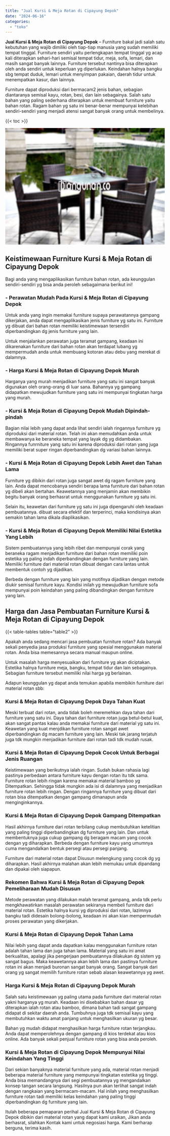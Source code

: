 ```yaml
---
title: "Jual Kursi & Meja Rotan di Cipayung Depok"
date: "2024-06-16"
categories: 
  - "toko"
---
```


**Jual Kursi & Meja Rotan di Cipayung Depok** – Furniture bakal jadi salah satu kebutuhan yang wajib dimiliki oleh tiap-tiap manusia yang sudah memiliki tempat tinggal. Furniture sendiri yaitu perlengkapan tempat tinggal yg acap kali diterapkan sehari-hari semisal tempat tidur, meja, sofa, lemari, dan masih sangat banyak lainnya. Furniture tersebut nantinya bisa diterapkan oleh anda sendiri untuk keperluan yg diperlukan. Keindahan halnya bangku sbg tempat duduk, lemari untuk menyimpan pakaian, daerah tidur untuk menempatkan kasur, dan lainnya.

Furniture dapat diproduksi dari bermacam2 jenis bahan, sebagian diantaranya semisal kayu, rotan, besi, dan lain sebagainya. Salah satu bahan yang paling sederhana diterapkan untuk membuat furniture yaitu bahan rotan. Ragam bahan yg satu ini benar-benar mempunyai kelebihan sendiri-sendiri yang menjadi atensi sangat banyak orang untuk membelinya.

{{< toc >}}

![Jual Kursi & Meja Rotan di Cipayung Depok](/images/kursi-meja-rotan-murah22.png)

## Keistimewaan Furniture Kursi & Meja Rotan di Cipayung Depok

Bagi anda yang mengaplikasikan furniture bahan rotan, ada keunggulan sendiri-sendiri yg bisa anda peroleh sebagaimana berikut ini!

### \- Perawatan Mudah Pada Kursi & Meja Rotan di Cipayung Depok

Untuk anda yang ingin memakai furniture supaya perawatannya gampang dikerjakan, anda dapat mengaplikasikan jenis furniture yg satu ini. Furniture yg dibuat dari bahan rotan memiliki keistimewaan tersendiri diperbandingkan dg jenis furniture yang lain.

Untuk menjalankan perawatan juga teramat gampang, keadaan ini dikarenakan furniture dari bahan rotan akan terdapat lubang yg mempermudah anda untuk membuang kotoran atau debu yang merekat di dalamnya.

### \- Harga Kursi & Meja Rotan di Cipayung Depok Murah

Harganya yang murah menjadikan furniture yang satu ini sangat banyak digunakan oleh orang-orang di luar sana. Bahannya yg gampang didapatkan mewujudkan furniture yang satu ini mempunyai tingkatan harga yang murah.

### \- Kursi & Meja Rotan di Cipayung Depok Mudah Dipindah-pindah

Bagian nilai lebih yang dapat anda lihat sendiri ialah ringannya furniture yg diproduksi dari material rotan. Telah ini akan memudahkan anda untuk membawanya ke beraneka tempat yang layak dg yg didambakan. Ringannya funrniture yang satu ini karena diproduksi dari rotan yang juga memiliki berat super ringan diperbandingkan dg variasi bahan lainnya.

### \- Kursi & Meja Rotan di Cipayung Depok Lebih Awet dan Tahan Lama

Furniture yg dibikin dari rotan juga sangat awet dg ragam furniture yang lain. Anda dapat mencobanya sendiri berapa lama furniture dari bahan rotan yg dibeli akan bertahan. Keawetannya yang menjamin akan membikin begitu banyak orang berhasrat untuk menggunakan furniture yg satu ini.

Selain itu, keawetan dari furniture yg satu ini juga dipengaruhi oleh keadaan pembuatannya. dibuat secara efektif dan terperinci, maka kondisinya akan semakin tahan lama dikala diaplikasikan.

### \- Kursi & Meja Rotan di Cipayung Depok Memiliki Nilai Estetika Yang Lebih

Sistem pembuatannya yang lebih ribet dan mempunyai corak yang beraneka ragam menjadikan furniture dari bahan rotan memiliki poin estetika yg paling indah diperbandingkan dengan furniture yang lain. Memiliki furniture dari material rotan dibuat dengan cara lantas untuk membentuk contoh yg dijadikan.

Berbeda dengan furniture yang lain yang motifnya dijadikan dengan metode diukir semisal furniture kayu. Kondisi inilah yg mewujudkan furniture sofa mempunyai poin keindahan yang paling dibandingkan dengan furniture yang lain.

## Harga dan Jasa Pembuatan Furniture Kursi & Meja Rotan di Cipayung Depok

{{< table-tables table="table2" >}}

Apakah anda sedang mencari jasa pembuatan furniture rotan? Ada banyak sekali penyedia jasa produksi furniture yang spesial menggunakan material rotan. Anda bisa memesannya secara manual maupun online.

Untuk masalah harga menyesuaikan dari furniture yg akan diciptakan. Estetika halnya furniture meja, bangku, tempat tidur dan lain sebagainya. Sebagian furniture tersebut memiliki nilai harga yg berlainan.

Adapun keunggulan yg dapat anda temukan apabila membikin furniture dari material rotan sbb:

### Kursi & Meja Rotan di Cipayung Depok Daya Tahan Kuat

Meski terbuat dari rotan, anda tidak boleh meremehkan daya tahan dari furniture yang satu ini. Daya tahan dari furniture rotan juga betul-betul kuat, akan sangat pantas kalau anda memakai furniture dari material yg satu ini. Keawetan yang kuat menjdikan furniture rotan sangat awet diperbandingkan dg macam furniture yang lain. Meski tak jarang terjatuh juga tdk mungkin menjadikan furniture dari rotan tadi tdk mudah rusak.

### Kursi & Meja Rotan di Cipayung Depok Cocok Untuk Berbagai Jenis Ruangan

Keistimewaan yang berikutnya ialah ringan. Sudah bukan rahasia lagi pastinya perbedaan antara furniture kayu dengan rotan itu tdk sama. Furniture rotan lebih ringan karena memakai material bamboo yg Ditempatkan. Sehingga tidak mungkin ada isi di dalamnya yang menjadikan furniture rotan lebih ringan. Dengan ringannya furniture yang dibuat dari rotan bisa ditempatkan dengan gampang dimanapun anda menginginkannya.

### Kursi & Meja Rotan di Cipayung Depok Gampang Ditempatkan

Hasil akhirnya furniture dari rotan terbilang cukup membutuhkan ketelitian yang paling tinggi diperbandingkan dg furniture yang lain. Dan untuk membentuknya juga cukup gampang dg beragam macam yang cocok dengan yg diharapkan. Berbeda dengan furniture kayu yang umumnya cuma mengandalkan bentuk persegi atau persegi panjang.

Furniture dari material rotan dapat Disusun melengkung yang cocok dg yg diharapkan. Hasil akhirnya malahan akan lebih memukau untuk dipandang dan dipakai oleh siapapun.

### Rekomen Bahwa Kursi & Meja Rotan di Cipayung Depok Pemeliharaan Mudah Disusun

Metode perawatan yang dilakukan malah teramat gampang, anda tdk perlu mengkhawatirkan masalah perawatan sekiranya membeli furniture dari material rotan. Estetika halnya kursi yg diproduksi dari rotan, lazimnya bangku tadi didesain bolong-bolong, keadaan ini akan kian mempermudah proses perawatan yang dikerjakan.

### Kursi & Meja Rotan di Cipayung Depok Tahan Lama

Nilai lebih yang dapat anda dapatkan kalau menggunakan furniture rotan adalah tahan lama dan juga tahan lama. Material yang satu ini amat berkualitas, apalagi jika pengerjaan pembuatannya dilakukan dg sistem yg sangat bagus. Maka keawetannya akan lebih lama dan pastinya furniture rotan ini akan menjadi buronan sangat banyak orang. Sangat banyak dari orang yg sangat memilih furniture rotan sebab alasan keawetannya yg awet.

### Harga Kursi & Meja Rotan di Cipayung Depok Murah

Salah satu keistimewaan yg paling utama pada furniture dari material rotan yakni harganya yg murah. Keadaan ini disebabkan bahan dasar yg diterapkan ialah rotan atau bamboo, dimana bahan tadi sangat gampang didapat di sekitar daerah anda. Tumbuhnya juga tdk semisal kayu yang membutuhkan waktu amat panjang untuk menghasilkan ukuran yg besar.

Bahan yg mudah didapat menghasilkan harga furniture rotan terjangkau. Anda dapat memperolehnya dengan gampang di kios terdekat atau kios online. Ada banyak sekali penjual furniture rotan yang bisa anda peroleh.

### Kursi & Meja Rotan di Cipayung Depok Mempunyai Nilai Keindahan Yang Tinggi

Dari sekian banyaknya material furniture yang ada, material rotan menjadi beberapa material furniture yang mempunyai tingkatan estetika yg tinggi. Anda bisa memandangnya dari segi pembuatannya yg mengandalkan konsep tangan secara langsung. Hasilnya pun akan terlihat sangat indah dengan rangkaian yang bermacam-macam. Hal inilah yang menghasilkan furniture rotan tadi memiliki kelas keindahan yang paling tinggi diperbandingkan dg furniture yang lain.

Itulah beberapa pemaparan perihal Jual Kursi & Meja Rotan di Cipayung Depok dibikin dari material rotan yang dapat kami uraikan, Jikan anda berhasrat, silahkan Kontak kami untuk negosiasi harga. Kami berharap berguna, terima kasih.
